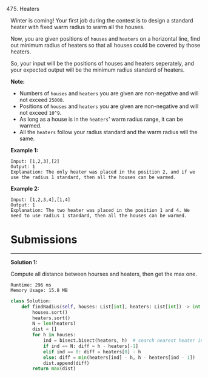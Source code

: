 475. Heaters

Winter is coming! Your first job during the contest is to design a standard heater with fixed warm radius to warm all the houses.

Now, you are given positions of `houses` and `heaters` on a horizontal line, find out minimum radius of heaters so that all houses could be covered by those heaters.

So, your input will be the positions of houses and heaters seperately, and your expected output will be the minimum radius standard of heaters.

**Note:**

* Numbers of `houses` and `heaters` you are given are non-negative and will not exceed `25000`.
* Positions of `houses` and `heaters` you are given are non-negative and will not exceed `10^9`.
* As long as a house is in the `heaters`' warm radius range, it can be warmed.
* All the `heaters` follow your radius standard and the warm radius will the same.
 

**Example 1:**
```
Input: [1,2,3],[2]
Output: 1
Explanation: The only heater was placed in the position 2, and if we use the radius 1 standard, then all the houses can be warmed.
```

**Example 2:**
```
Input: [1,2,3,4],[1,4]
Output: 1
Explanation: The two heater was placed in the position 1 and 4. We need to use radius 1 standard, then all the houses can be warmed.
```

# Submissions
---
**Solution 1:**

Compute all distance between hourses and heaters, then get the max one.

```
Runtime: 296 ms
Memory Usage: 15.8 MB
```
```python
class Solution:
    def findRadius(self, houses: List[int], heaters: List[int]) -> int:
        houses.sort()
        heaters.sort()
        N = len(heaters)
        dist = []
        for h in houses:
            ind = bisect.bisect(heaters, h)  # search nearest heater index
            if ind == N: diff = h - heaters[-1]
            elif ind == 0: diff = heaters[0] - h
            else: diff = min(heaters[ind] - h, h - heaters[ind - 1])
            dist.append(diff)
        return max(dist)
```